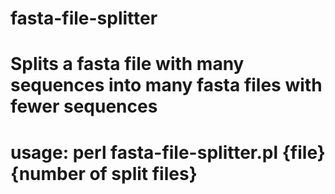 # fasta-file-splitter
# Splits a fasta file with many sequences into many fasta files with fewer sequences
# usage: perl fasta-file-splitter.pl {file} {number of split files}
